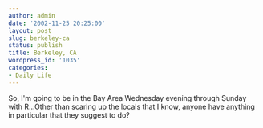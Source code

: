 ```yaml
---
author: admin
date: '2002-11-25 20:25:00'
layout: post
slug: berkeley-ca
status: publish
title: Berkeley, CA
wordpress_id: '1035'
categories:
- Daily Life
---
```


So, I'm going to be in the Bay Area Wednesday evening through Sunday
with R...Other than scaring up the locals that I know, anyone have
anything in particular that they suggest to do?
